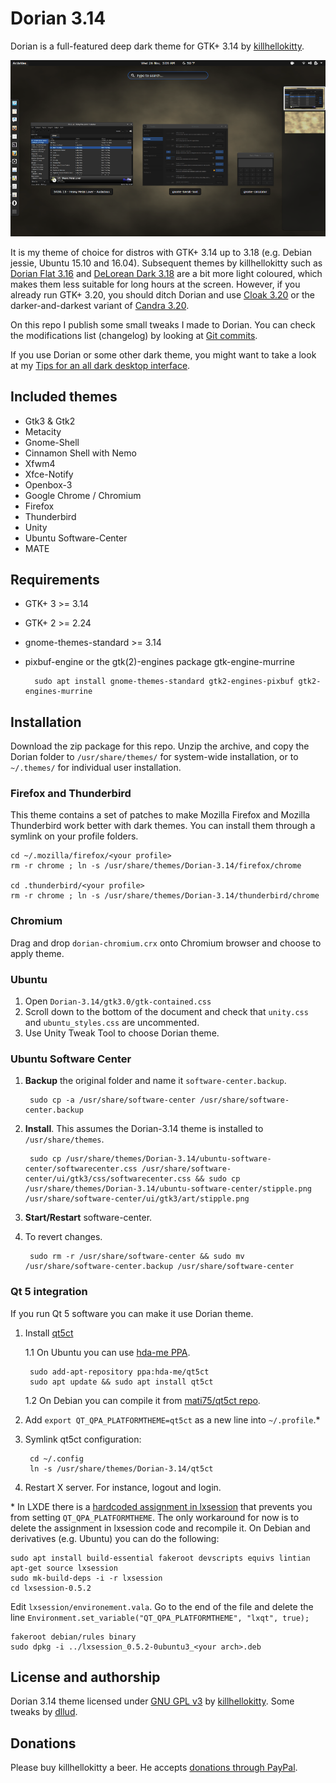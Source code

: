 # Dorian 3.14
Dorian is a full-featured deep dark theme for GTK+ 3.14 by [killhellokitty](http://killhellokitty.deviantart.com/).

[![Dorian screenshot](https://github.com/dllud/Dorian-3.14/raw/master/screenshots/dorian-screenshot-small.png)](https://github.com/dllud/Dorian-3.14/raw/master/screenshots/dorian-screenshot.png)

It is my theme of choice for distros with GTK+ 3.14 up to 3.18 (e.g. Debian jessie, Ubuntu 15.10 and 16.04). Subsequent themes by killhellokitty such as [Dorian Flat 3.16](http://killhellokitty.deviantart.com/art/Dorian-Flat-3-16-revision-5-537693271) and [DeLorean Dark 3.18](http://killhellokitty.deviantart.com/art/DeLorean-Dark-3-18-15-01242015-569072551) are a bit more light coloured, which makes them less suitable for long hours at the screen. However, if you already run GTK+ 3.20, you should ditch Dorian and use [Cloak 3.20](http://killhellokitty.deviantart.com/art/Cloak-3-20-6-05052016-603341133) or the darker-and-darkest variant of [Candra 3.20](http://killhellokitty.deviantart.com/art/Candra-Themes-3-20-2-05102016-607878370).

On this repo I publish some small tweaks I made to Dorian. You can check the modifications list (changelog) by looking at [Git commits](https://github.com/dllud/Dorian-3.14/commits/master).

If you use Dorian or some other dark theme, you might want to take a look at my [Tips for an all dark desktop interface](https://gist.github.com/dllud/e2751ab00ce0e40cc4997b89008fc08a).

## Included themes
- Gtk3 & Gtk2
- Metacity
- Gnome-Shell
- Cinnamon Shell with Nemo
- Xfwm4
- Xfce-Notify
- Openbox-3
- Google Chrome / Chromium
- Firefox
- Thunderbird
- Unity
- Ubuntu Software-Center
- MATE

## Requirements
- GTK+ 3 >= 3.14
- GTK+ 2 >= 2.24
- gnome-themes-standard >= 3.14
- pixbuf-engine or the gtk(2)-engines package gtk-engine-murrine

		sudo apt install gnome-themes-standard gtk2-engines-pixbuf gtk2-engines-murrine

## Installation
Download the zip package for this repo. Unzip the archive, and copy the Dorian folder to `/usr/share/themes/` for system-wide installation, or to `~/.themes/` for individual user installation.

### Firefox and Thunderbird
This theme contains a set of patches to make Mozilla Firefox and Mozilla Thunderbird work better with dark themes. You can install them through a symlink on your profile folders.

	cd ~/.mozilla/firefox/<your profile>
	rm -r chrome ; ln -s /usr/share/themes/Dorian-3.14/firefox/chrome
	
	cd .thunderbird/<your profile>
	rm -r chrome ; ln -s /usr/share/themes/Dorian-3.14/thunderbird/chrome
	
### Chromium
Drag and drop `dorian-chromium.crx` onto Chromium browser and choose to apply theme.

### Ubuntu
1. Open `Dorian-3.14/gtk3.0/gtk-contained.css`
2. Scroll down to the bottom of the document and check that `unity.css` and `ubuntu_styles.css` are uncommented.
3. Use Unity Tweak Tool to choose Dorian theme.

### Ubuntu Software Center
1. **Backup** the original folder and name it `software-center.backup`.

		sudo cp -a /usr/share/software-center /usr/share/software-center.backup

2. **Install**. This assumes the Dorian-3.14 theme is installed to `/usr/share/themes`.

		sudo cp /usr/share/themes/Dorian-3.14/ubuntu-software-center/softwarecenter.css /usr/share/software-center/ui/gtk3/css/softwarecenter.css && sudo cp /usr/share/themes/Dorian-3.14/ubuntu-software-center/stipple.png /usr/share/software-center/ui/gtk3/art/stipple.png

3. **Start/Restart** software-center.
4. To revert changes.

		sudo rm -r /usr/share/software-center && sudo mv /usr/share/software-center.backup /usr/share/software-center
	
### Qt 5 integration
If you run Qt 5 software you can make it use Dorian theme.

1. Install [qt5ct](https://sourceforge.net/projects/qt5ct/)

	1.1 On Ubuntu you can use [hda-me PPA](https://launchpad.net/~hda-me/+archive/ubuntu/qt5ct).
	
		sudo add-apt-repository ppa:hda-me/qt5ct
		sudo apt update && sudo apt install qt5ct
	
	1.2 On Debian you can compile it from [mati75/qt5ct repo](https://github.com/mati75/qt5ct/releases).

2. Add `export QT_QPA_PLATFORMTHEME=qt5ct` as a new line into `~/.profile`.\*

3. Symlink qt5ct configuration:

		cd ~/.config
		ln -s /usr/share/themes/Dorian-3.14/qt5ct
		
4. Restart X server. For instance, logout and login.

\* In LXDE there is a [hardcoded assignment in lxsession](https://sourceforge.net/p/lxde/bugs/824/) that prevents you from setting `QT_QPA_PLATFORMTHEME`. The only workaround for now is to delete the assignment in lxsession code and recompile it. On Debian and derivatives (e.g. Ubuntu) you can do the following:

	sudo apt install build-essential fakeroot devscripts equivs lintian
	apt-get source lxsession
	sudo mk-build-deps -i -r lxsession
	cd lxsession-0.5.2
Edit `lxsession/environement.vala`. Go to the end of the file and delete the line `Environment.set_variable("QT_QPA_PLATFORMTHEME", "lxqt", true);`

	fakeroot debian/rules binary
	sudo dpkg -i ../lxsession_0.5.2-0ubuntu3_<your arch>.deb

## License and authorship
Dorian 3.14 theme licensed under [GNU GPL v3](/LICENSE) by [killhellokitty](http://killhellokitty.deviantart.com/). Some tweaks by [dllud](https://github.com/dllud).

## Donations
Please buy killhellokitty a beer. He accepts [donations through PayPal](https://www.paypal.com/cgi-bin/webscr?cmd=_donations&business=VQBDVXRFDHPPS&lc=US&item_name=killhellokitty&item_number=SiouXsie&currency_code=USD&bn=PP%2dDonationsBF%3abtn_donate_LG%2egif%3aNonHosted).

